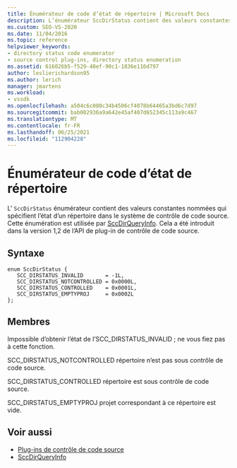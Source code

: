 ```yaml
---
title: Énumérateur de code d’état de répertoire | Microsoft Docs
description: L’énumérateur SccDirStatus contient des valeurs constantes nommées qui spécifient l’état d’un répertoire dans le système de contrôle de code source et qui est utilisé par SccDirQueryInfo.
ms.custom: SEO-VS-2020
ms.date: 11/04/2016
ms.topic: reference
helpviewer_keywords:
- directory status code enumerator
- source control plug-ins, directory status enumeration
ms.assetid: 616026b5-f529-40ef-90c1-1836e116d797
author: leslierichardson95
ms.author: lerich
manager: jmartens
ms.workload:
- vssdk
ms.openlocfilehash: a504c6c080c34b4506cf4078b64465a3bd6c7d97
ms.sourcegitcommit: bab002936a9a642e45af407d652345c113a9c467
ms.translationtype: MT
ms.contentlocale: fr-FR
ms.lasthandoff: 06/25/2021
ms.locfileid: "112904228"
---
```

# <a name="directory-status-code-enumerator"></a>Énumérateur de code d’état de répertoire
L' `SccDirStatus` énumérateur contient des valeurs constantes nommées qui spécifient l’état d’un répertoire dans le système de contrôle de code source. Cette énumération est utilisée par [SccDirQueryInfo](../extensibility/sccdirqueryinfo-function.md). Cela a été introduit dans la version 1,2 de l’API de plug-in de contrôle de code source.

## <a name="syntax"></a>Syntaxe

```
enum SccDirStatus {
   SCC_DIRSTATUS_INVALID       = -1L,
   SCC_DIRSTATUS_NOTCONTROLLED = 0x0000L,
   SCC_DIRSTATUS_CONTROLLED    = 0x0001L,
   SCC_DIRSTATUS_EMPTYPROJ     = 0x0002L
};
```

## <a name="members"></a>Membres
 Impossible d’obtenir l’état de l’SCC_DIRSTATUS_INVALID ; ne vous fiez pas à cette fonction.

 SCC_DIRSTATUS_NOTCONTROLLED répertoire n’est pas sous contrôle de code source.

 SCC_DIRSTATUS_CONTROLLED répertoire est sous contrôle de code source.

 SCC_DIRSTATUS_EMPTYPROJ projet correspondant à ce répertoire est vide.

## <a name="see-also"></a>Voir aussi
- [Plug-ins de contrôle de code source](../extensibility/source-control-plug-ins.md)
- [SccDirQueryInfo](../extensibility/sccdirqueryinfo-function.md)
